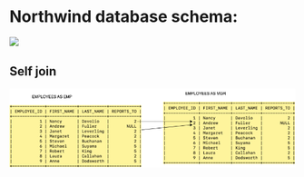 # Northwind database schema:

![](http://ksoong.org/assets/blog/NorthWindSchema.png)

## Self join

![](./concepts.dio.png)
